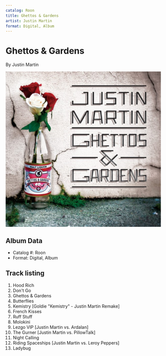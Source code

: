 ```yaml
---
catalog: Roon
title: Ghettos & Gardens
artist: Justin Martin
format: Digital, Album
---
```


# Ghettos & Gardens

By Justin Martin

![](../../assets/albumcovers/Justin_Martin-Ghettos_and_Gardens.png)

## Album Data

- Catalog #: Roon
- Format: Digital, Album


## Track listing


1. Hood Rich
2. Don't Go
3. Ghettos & Gardens
4. Butterflies
5. Kemistry [Goldie "Kemistry" - Justin Martin Remake]
6. French Kisses
7. Ruff Stuff
8. Molokini
9. Lezgo VIP [Justin Martin vs. Ardalan]
10. The Gurner [Justin Martin vs. PillowTalk]
11. Night Calling
12. Riding Spaceships [Justin Martin vs. Leroy Peppers]
13. Ladybug

